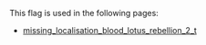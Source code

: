 This flag is used in the following pages:
 - [missing_localisation_blood_lotus_rebellion_2_t](../events/missing_localisation_blood_lotus_rebellion_2_t.md)
